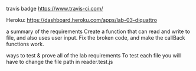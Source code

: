 travis badge
    https://www.travis-ci.com/

Heroku:
    https://dashboard.heroku.com/apps/lab-03-diquattro

a summary of the requirements
    Create a function that can read and write to file, and also uses user input.
    Fix the broken code, and make the callBack functions work.

ways to test & prove all of the lab requirements
To test each file you will have to change the file path in reader.test.js

